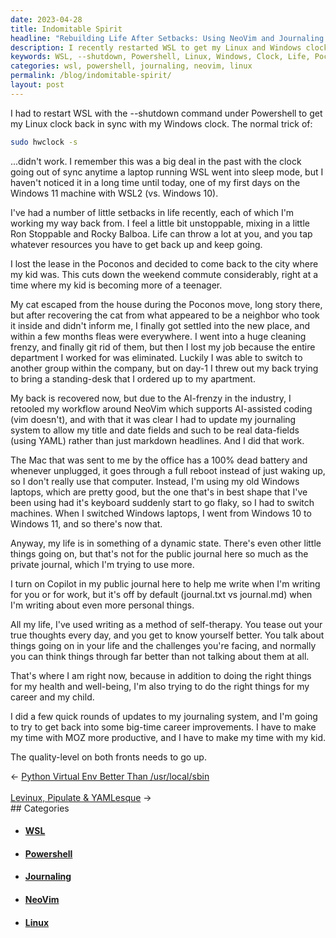 ```yaml
---
date: 2023-04-28
title: Indomitable Spirit
headline: "Rebuilding Life After Setbacks: Using NeoVim and Journaling to Move Forward"
description: I recently restarted WSL to get my Linux and Windows clocks in sync. I'm actively working my way back from several setbacks, including a move, my cat escaping, and changes at my job. To help me on my journey, I'm using NeoVim, updating my journaling system, rolling with the punches and navigating my next step.
keywords: WSL, --shutdown, Powershell, Linux, Windows, Clock, Life, Poconos, Move, Cat, Escape, Job, NeoVim, Journaling, System, Data-fields, Windows, Laptop
categories: wsl, powershell, journaling, neovim, linux
permalink: /blog/indomitable-spirit/
layout: post
---
```



I had to restart WSL with the --shutdown command under Powershell to get my
Linux clock back in sync with my Windows clock. The normal trick of:

```bash
sudo hwclock -s
```

...didn't work. I remember this was a big deal in the past with the clock going
out of sync anytime a laptop running WSL went into sleep mode, but I haven't
noticed it in a long time until today, one of my first days on the Windows 11
machine with WSL2 (vs. Windows 10).

I've had a number of little setbacks in life recently, each of which I'm
working my way back from. I feel a little bit unstoppable, mixing in a little
Ron Stoppable and Rocky Balboa. Life can throw a lot at you, and you tap
whatever resources you have to get back up and keep going.

I lost the lease in the Poconos and decided to come back to the city where my
kid was. This cuts down the weekend commute considerably, right at a time where
my kid is becoming more of a teenager. 

My cat escaped from the house during the Poconos move, long story there, but
after recovering the cat from what appeared to be a neighbor who took it inside
and didn't inform me, I finally got settled into the new place, and within a
few months fleas were everywhere. I went into a huge cleaning frenzy, and
finally git rid of them, but then I lost my job because the entire department I
worked for was eliminated. Luckily I was able to switch to another group within
the company, but on day-1 I threw out my back trying to bring a standing-desk
that I ordered up to my apartment.

My back is recovered now, but due to the AI-frenzy in the industry, I retooled
my workflow around NeoVim which supports AI-assisted coding (vim doesn't), and
with that it was clear I had to update my journaling system to allow my title
and date fields and such to be real data-fields (using YAML) rather than just
markdown headlines. And I did that work.

The Mac that was sent to me by the office has a 100% dead battery and whenever
unplugged, it goes through a full reboot instead of just waking up, so I don't
really use that computer. Instead, I'm using my old Windows laptops, which are
pretty good, but the one that's in best shape that I've been using had it's
keyboard suddenly start to go flaky, so I had to switch machines. When I
switched Windows laptops, I went from Windows 10 to Windows 11, and so there's
now that.

Anyway, my life is in something of a dynamic state. There's even other little
things going on, but that's not for the public journal here so much as the
private journal, which I'm trying to use more.

I turn on Copilot in my public journal here to help me write when I'm writing
for you or for work, but it's off by default (journal.txt vs journal.md) when
I'm writing about even more personal things.

All my life, I've used writing as a method of self-therapy. You tease out your
true thoughts every day, and you get to know yourself better. You talk about
things going on in your life and the challenges you're facing, and normally you
can think things through far better than not talking about them at all.

That's where I am right now, because in addition to doing the right things for
my health and well-being, I'm also trying to do the right things for my career
and my child. 

I did a few quick rounds of updates to my journaling system, and I'm going to
try to get back into some big-time career improvements. I have to make my time
with MOZ more productive, and I have to make my time with my kid.

The quality-level on both fronts needs to go up.


<div class="arrow-links"><div class="post-nav-prev"><span class="arrow">&larr;&nbsp;</span><a href="/blog/python-virtual-env-better-than-usr-local-sbin/">Python Virtual Env Better Than /usr/local/sbin</a></div> &nbsp; <div class="post-nav-next"><a href="/blog/levinux-pipulate-yamlesque/">Levinux, Pipulate & YAMLesque</a><span class="arrow">&nbsp;&rarr;</span></div></div>
## Categories

<ul>
<li><h4><a href='/wsl/'>WSL</a></h4></li>
<li><h4><a href='/powershell/'>Powershell</a></h4></li>
<li><h4><a href='/journaling/'>Journaling</a></h4></li>
<li><h4><a href='/neovim/'>NeoVim</a></h4></li>
<li><h4><a href='/linux/'>Linux</a></h4></li></ul>